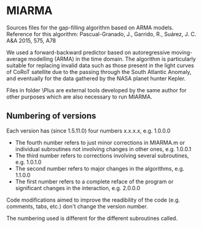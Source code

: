 # MIARMA
Sources files for the gap-filling algorithm based on ARMA models.
Reference for this algorithm: Pascual-Granado, J., Garrido, R., Suárez, J. C. A&A 2015, 575, A78

We used a forward-backward predictor based on autoregressive moving-average modelling (ARMA) in the time domain. The algorithm is particularly suitable for replacing invalid data such as those present in the light curves of CoRoT satellite due to the passing through the South Atlantic Anomaly, and eventually for the data gathered by the NASA planet hunter Kepler.

Files in folder \Plus are external tools developed by the same author for other purposes which are also necessary to run MIARMA.

## Numbering of versions
Each version has (since 1.5.11.0) four numbers x.x.x.x, e.g. 1.0.0.0
- The fourth number refers to just minor corrections in MIARMA.m or individual subroutines not involving changes in other ones, e.g. 1.0.0.1 
- The third number refers to corrections involving several subroutines, e.g. 1.0.1.0
- The second number refers to major changes in the algorithms, e.g. 1.1.0.0
- The first number refers to a complete reface of the program or significant changes in the interaction, e.g. 2.0.0.0

Code modifications aimed to improve the readibility of the code (e.g. comments, tabs, etc.) don't change the version number.

The numbering used is different for the different subroutines called.